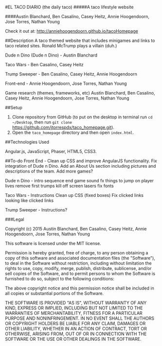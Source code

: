 #EL TACO DIARIO (the daily taco)
#####A taco lifestyle website

####Austin Blanchard, Ben Casalino, Casey Heitz, Annie Hoogendoorn, Jose Torres, Nathan Young

Check it out at: http://anniehoogendoorn.github.io/tacoHomepage

##Description
A taco themed website that includes minigames and links to taco related sites. Ronald McTrump plays a villain (duh.)

Dude n Dino (Dude n Dino) - Austin Blanchard

Taco Wars - Ben Casalino, Casey Heitz

Trump Sweeper - Ben Casalino, Casey Heitz, Annie Hoogendoorn

Front-end - Annie Hoogendoorn, Jose Torres, Nathan Young

Game research (themes, frameworks, etc) Austin Blanchard, Ben Casalino, Casey Heitz, Annie Hoogendoorn, Jose Torres, Nathan Young


##Setup

1. Clone repository from GitHub (to put on the desktop in terminal run ```cd ~/Desktop```, then run ```git clone``` https://github.com/jtorrespdx/taco_homepage.git).
2. Open the ```taco_homepage``` directory and then open ```index.html```.

##Technologies Used

Angular.js, JavaScript, Phaser, HTML5, CSS3.

##To-do
Front End -
  Clean up CSS and improve AngularJS functionality.
  Fix integration of Dude n Dino.
  Add an About Us section including pictures and descriptions of the team.
  Add more games?

Dude n Dino -
intro sequence
end game
sound fx
things to jump on
player lives
remove first trumps
kill off screen lasers
fix fonts

Taco Wars -
Instructions
Clean up CSS (fixed boxes)
Fix clicked links looking like clicked links

Trump Sweeper -
Instructions?


###Legal

Copyright (c) 2015 Austin Blanchard, Ben Casalino, Casey Heitz, Annie Hoogendoorn, Jose Torres, Nathan Young

This software is licensed under the MIT license.

Permission is hereby granted, free of charge, to any person obtaining a copy of this software and associated documentation files (the "Software"), to deal in the Software without restriction, including without limitation the rights to use, copy, modify, merge, publish, distribute, sublicense, and/or sell copies of the Software, and to permit persons to whom the Software is furnished to do so, subject to the following conditions:

The above copyright notice and this permission notice shall be included in all copies or substantial portions of the Software.

THE SOFTWARE IS PROVIDED "AS IS", WITHOUT WARRANTY OF ANY KIND, EXPRESS OR IMPLIED, INCLUDING BUT NOT LIMITED TO THE WARRANTIES OF MERCHANTABILITY, FITNESS FOR A PARTICULAR PURPOSE AND NONINFRINGEMENT. IN NO EVENT SHALL THE AUTHORS OR COPYRIGHT HOLDERS BE LIABLE FOR ANY CLAIM, DAMAGES OR OTHER LIABILITY, WHETHER IN AN ACTION OF CONTRACT, TORT OR OTHERWISE, ARISING FROM, OUT OF OR IN CONNECTION WITH THE SOFTWARE OR THE USE OR OTHER DEALINGS IN THE SOFTWARE.
